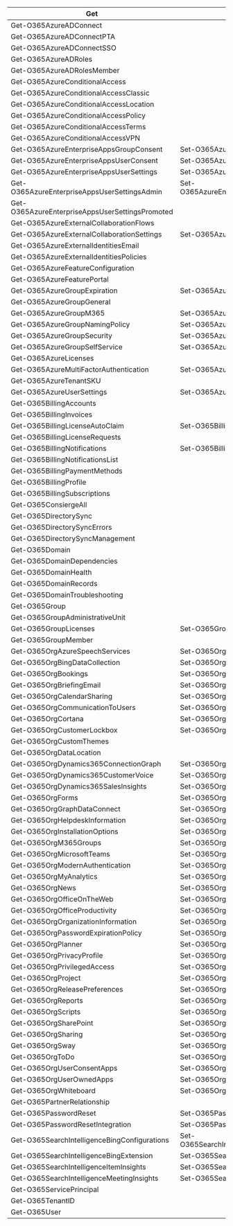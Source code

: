 ﻿
| Get                                             | Set                                          |
| ----------------------------------------------- | -------------------------------------------- |
| Get-O365AzureADConnect                          |                                              |
| Get-O365AzureADConnectPTA                       |                                              |
| Get-O365AzureADConnectSSO                       |                                              |
| Get-O365AzureADRoles                            |                                              |
| Get-O365AzureADRolesMember                      |                                              |
| Get-O365AzureConditionalAccess                  |                                              |
| Get-O365AzureConditionalAccessClassic           |                                              |
| Get-O365AzureConditionalAccessLocation          |                                              |
| Get-O365AzureConditionalAccessPolicy            |                                              |
| Get-O365AzureConditionalAccessTerms             |                                              |
| Get-O365AzureConditionalAccessVPN               |                                              |
| Get-O365AzureEnterpriseAppsGroupConsent         | Set-O365AzureEnterpriseAppsGroupConsent      |
| Get-O365AzureEnterpriseAppsUserConsent          | Set-O365AzureEnterpriseAppsUserConsent       |
| Get-O365AzureEnterpriseAppsUserSettings         | Set-O365AzureEnterpriseAppsUserSettings      |
| Get-O365AzureEnterpriseAppsUserSettingsAdmin    | Set-O365AzureEnterpriseAppsUserSettingsAdmin |
| Get-O365AzureEnterpriseAppsUserSettingsPromoted |                                              |
| Get-O365AzureExternalCollaborationFlows         |                                              |
| Get-O365AzureExternalCollaborationSettings      | Set-O365AzureExternalCollaborationSettings   |
| Get-O365AzureExternalIdentitiesEmail            |                                              |
| Get-O365AzureExternalIdentitiesPolicies         |                                              |
| Get-O365AzureFeatureConfiguration               |                                              |
| Get-O365AzureFeaturePortal                      |                                              |
| Get-O365AzureGroupExpiration                    | Set-O365AzureGroupExpiration                 |
| Get-O365AzureGroupGeneral                       |                                              |
| Get-O365AzureGroupM365                          | Set-O365AzureGroupM365                       |
| Get-O365AzureGroupNamingPolicy                  | Set-O365AzureGroupNamingPolicy               |
| Get-O365AzureGroupSecurity                      | Set-O365AzureGroupSecurity                   |
| Get-O365AzureGroupSelfService                   | Set-O365AzureGroupSelfService                |
| Get-O365AzureLicenses                           |                                              |
| Get-O365AzureMultiFactorAuthentication          | Set-O365AzureMultiFactorAuthentication       |
| Get-O365AzureTenantSKU                          |                                              |
| Get-O365AzureUserSettings                       | Set-O365AzureUserSettings                    |
| Get-O365BillingAccounts                         |                                              |
| Get-O365BillingInvoices                         |                                              |
| Get-O365BillingLicenseAutoClaim                 | Set-O365BillingLicenseAutoClaim              |
| Get-O365BillingLicenseRequests                  |                                              |
| Get-O365BillingNotifications                    | Set-O365BillingNotifications                 |
| Get-O365BillingNotificationsList                |                                              |
| Get-O365BillingPaymentMethods                   |                                              |
| Get-O365BillingProfile                          |                                              |
| Get-O365BillingSubscriptions                    |                                              |
| Get-O365ConsiergeAll                            |                                              |
| Get-O365DirectorySync                           |                                              |
| Get-O365DirectorySyncErrors                     |                                              |
| Get-O365DirectorySyncManagement                 |                                              |
| Get-O365Domain                                  |                                              |
| Get-O365DomainDependencies                      |                                              |
| Get-O365DomainHealth                            |                                              |
| Get-O365DomainRecords                           |                                              |
| Get-O365DomainTroubleshooting                   |                                              |
| Get-O365Group                                   |                                              |
| Get-O365GroupAdministrativeUnit                 |                                              |
| Get-O365GroupLicenses                           | Set-O365GroupLicenses                        |
| Get-O365GroupMember                             |                                              |
| Get-O365OrgAzureSpeechServices                  | Set-O365OrgAzureSpeechServices               |
| Get-O365OrgBingDataCollection                   | Set-O365OrgBingDataCollection                |
| Get-O365OrgBookings                             | Set-O365OrgBookings                          |
| Get-O365OrgBriefingEmail                        | Set-O365OrgBriefingEmail                     |
| Get-O365OrgCalendarSharing                      | Set-O365OrgCalendarSharing                   |
| Get-O365OrgCommunicationToUsers                 | Set-O365OrgCommunicationToUsers              |
| Get-O365OrgCortana                              | Set-O365OrgCortana                           |
| Get-O365OrgCustomerLockbox                      | Set-O365OrgCustomerLockbox                   |
| Get-O365OrgCustomThemes                         |                                              |
| Get-O365OrgDataLocation                         |                                              |
| Get-O365OrgDynamics365ConnectionGraph           | Set-O365OrgDynamics365ConnectionGraph        |
| Get-O365OrgDynamics365CustomerVoice             | Set-O365OrgDynamics365CustomerVoice          |
| Get-O365OrgDynamics365SalesInsights             | Set-O365OrgDynamics365SalesInsights          |
| Get-O365OrgForms                                | Set-O365OrgForms                             |
| Get-O365OrgGraphDataConnect                     | Set-O365OrgGraphDataConnect                  |
| Get-O365OrgHelpdeskInformation                  | Set-O365OrgHelpdeskInformation               |
| Get-O365OrgInstallationOptions                  | Set-O365OrgInstallationOptions               |
| Get-O365OrgM365Groups                           | Set-O365OrgM365Groups                        |
| Get-O365OrgMicrosoftTeams                       | Set-O365OrgMicrosoftTeams                    |
| Get-O365OrgModernAuthentication                 | Set-O365OrgModernAuthentication              |
| Get-O365OrgMyAnalytics                          | Set-O365OrgMyAnalytics                       |
| Get-O365OrgNews                                 | Set-O365OrgNews                              |
| Get-O365OrgOfficeOnTheWeb                       | Set-O365OrgOfficeOnTheWeb                    |
| Get-O365OrgOfficeProductivity                   | Set-O365OrgOfficeProductivity                |
| Get-O365OrgOrganizationInformation              | Set-O365OrgOrganizationInformation           |
| Get-O365OrgPasswordExpirationPolicy             | Set-O365OrgPasswordExpirationPolicy          |
| Get-O365OrgPlanner                              | Set-O365OrgPlanner                           |
| Get-O365OrgPrivacyProfile                       | Set-O365OrgPrivacyProfile                    |
| Get-O365OrgPrivilegedAccess                     | Set-O365OrgPrivilegedAccess                  |
| Get-O365OrgProject                              | Set-O365OrgProject                           |
| Get-O365OrgReleasePreferences                   | Set-O365OrgReleasePreferences                |
| Get-O365OrgReports                              | Set-O365OrgReports                           |
| Get-O365OrgScripts                              | Set-O365OrgScripts                           |
| Get-O365OrgSharePoint                           | Set-O365OrgSharePoint                        |
| Get-O365OrgSharing                              | Set-O365OrgSharing                           |
| Get-O365OrgSway                                 | Set-O365OrgSway                              |
| Get-O365OrgToDo                                 | Set-O365OrgTodo                              |
| Get-O365OrgUserConsentApps                      | Set-O365OrgUserConsentApps                   |
| Get-O365OrgUserOwnedApps                        | Set-O365OrgUserOwnedApps                     |
| Get-O365OrgWhiteboard                           | Set-O365OrgWhiteboard                        |
| Get-O365PartnerRelationship                     |                                              |
| Get-O365PasswordReset                           | Set-O365PasswordReset                        |
| Get-O365PasswordResetIntegration                | Set-O365PasswordResetIntegration             |
| Get-O365SearchIntelligenceBingConfigurations    | Set-O365SearchIntelligenceBingConfigurations |
| Get-O365SearchIntelligenceBingExtension         | Set-O365SearchIntelligenceBingExtension      |
| Get-O365SearchIntelligenceItemInsights          | Set-O365SearchIntelligenceItemInsights       |
| Get-O365SearchIntelligenceMeetingInsights       | Set-O365SearchIntelligenceMeetingInsights    |
| Get-O365ServicePrincipal                        |                                              |
| Get-O365TenantID                                |                                              |
| Get-O365User                                    |                                              |

